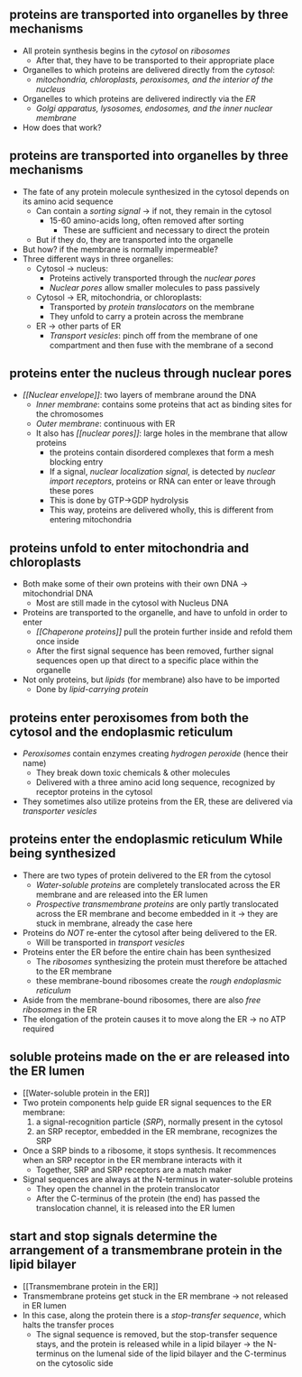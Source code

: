 ## proteins are transported into organelles by three mechanisms
- All protein synthesis begins in the *cytosol* on *ribosomes*
	- After that, they have to be transported to their appropriate place
- Organelles to which proteins are delivered directly from the *cytosol*:
	- *mitochondria, chloroplasts, peroxisomes, and the interior of the nucleus*
- Organelles to which proteins are delivered indirectly via the *ER*
	- *Golgi apparatus, lysosomes, endosomes, and the inner nuclear membrane*
- How does that work?
## proteins are transported into organelles by three mechanisms
- The fate of any protein molecule synthesized in the cytosol depends on its amino acid sequence
	- Can contain a *sorting signal* -> if not, they remain in the cytosol
		- 15-60 amino-acids long, often removed after sorting
			- These are sufficient and necessary to direct the protein
	- But if they do, they are transported into the organelle
- But how? if the membrane is normally impermeable?
- Three different ways in three organelles:
	- Cytosol -> nucleus:
		- Proteins actively transported through the *nuclear pores*
		- *Nuclear pores* allow smaller molecules to pass passively
	- Cytosol -> ER, mitochondria, or chloroplasts:
		- Transported by *protein translocators* on the membrane
		- They unfold to carry a protein across the membrane
	- ER -> other parts of ER
		- *Transport vesicles*: pinch off from the membrane of one compartment and then fuse with the membrane of a second
## proteins enter the nucleus through nuclear pores 
- *[[Nuclear envelope]]*: two layers of membrane around the DNA
	- *Inner membrane*: contains some proteins that act as binding sites for the chromosomes
	- *Outer membrane*: continuous with ER
	- It also has *[[nuclear pores]]*: large holes in the membrane that allow proteins 
		- the proteins contain disordered complexes that form a mesh blocking entry
		-  If a signal, *nuclear localization signal*, is detected by *nuclear import receptors*, proteins or RNA can enter or leave through these pores
		- This is done by GTP->GDP hydrolysis
		- This way, proteins are delivered wholly, this is different from entering mitochondria
## proteins unfold to enter mitochondria and chloroplasts
- Both make some of their own proteins with their own DNA -> mitochondrial DNA
	- Most are still made in the cytosol with Nucleus DNA
- Proteins are transported to the organelle, and have to unfold in order to enter
	- *[[Chaperone proteins]]* pull the protein further inside and refold them once inside
	- After the first signal sequence has been removed, further signal sequences open up that direct to a specific place within the organelle
- Not only proteins, but *lipids* (for membrane) also have to be imported
	 - Done by *lipid-carrying protein*
## proteins enter peroxisomes from both the cytosol and the endoplasmic reticulum
- *Peroxisomes* contain enzymes creating *hydrogen peroxide* (hence their name)
	- They break down toxic chemicals & other molecules
	- Delivered with a three amino acid long sequence, recognized by receptor proteins in the cytosol
- They sometimes also utilize proteins from the ER, these are delivered via *transporter vesicles*
## proteins enter the endoplasmic reticulum While being synthesized
- There are two types of protein delivered to the ER from the cytosol
	- *Water-soluble proteins* are completely translocated across the ER membrane and are released into the ER lumen
	- *Prospective transmembrane proteins* are only partly translocated across the ER membrane and become embedded in it -> they are stuck in membrane, already the case here
- Proteins do *NOT* re-enter the cytosol after being delivered to the ER.
	- Will be transported in *transport vesicles*
- Proteins enter the ER before the entire chain has been synthesized
	- The *ribosomes* synthesizing the protein must therefore be attached to the ER membrane
	- these membrane-bound ribosomes create the *rough endoplasmic reticulum*
- Aside from the membrane-bound ribosomes, there are also *free ribosomes* in the ER
- The elongation of the protein causes it to move along the ER -> no ATP required
## soluble proteins made on the er are released into the ER lumen
- [[Water-soluble protein in the ER]]
- Two protein components help guide ER signal sequences to the ER membrane: 
	1.  a signal-recognition particle (*SRP*), normally present in the cytosol
	2. an SRP receptor, embedded in the ER membrane, recognizes the SRP
- Once a SRP binds to a ribosome, it stops synthesis. It recommences when an SRP receptor in the ER membrane interacts with it
	- Together, SRP and SRP receptors are a match maker
- Signal sequences are always at the N-terminus in water-soluble proteins
	- They open the channel in the protein translocator
	- After the C-terminus of the protein (the end) has passed the translocation channel, it is released into the ER lumen
## start and stop signals determine the arrangement of a transmembrane protein in the lipid bilayer
- [[Transmembrane protein in the ER]]
- Transmembrane proteins get stuck in the ER membrane -> not released in ER lumen
- In this case, along the protein there is a *stop-transfer sequence*, which halts the transfer proces
	- The signal sequence is removed, but the stop-transfer sequence stays, and the protein is released while in a lipid bilayer -> the N-terminus on the lumenal side of the lipid bilayer and the C-terminus on the cytosolic side